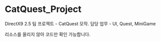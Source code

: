 # CatQuest_Project
DirectX9 2.5 팀 프로젝트 - CatQuest 모작.
담당 업무 - UI, Quest, MiniGame

리소스를 올리지 않아 코드만 확인 가능합니다.
